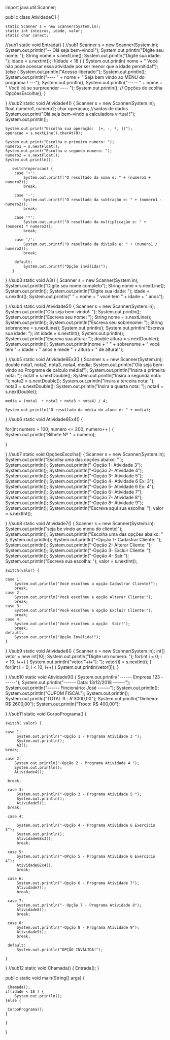 import java.util.Scanner;


public class AtividadeC1 {
	
	static Scanner s = new Scanner(System.in);
    static int inteiros, idade, valor;
    static char caract;

//sub1
static void Entrada() {
	//sub1
	    Scanner s = new Scanner(System.in);
        System.out.println("--  Olá seja bem-vindo!");
		System.out.println("DIgite seu nome: ");
	    String nome = s.nextLine();
		System.out.println("Digite sua idade: ");
	    idade = s.nextInt();
	    if(idade < 18 ) {
			System.out.println( nome + " Você não pode acessar essa atividade por ser menor que a idade permitida!");
		}else {
			System.out.println("Acesso liberado!");
            System.out.println();
	        System.out.println("---- " + nome + " Seja bem vindo ao MENU do programa ! ---");
	        System.out.println();
            System.out.println("----- " + nome + " Você irá se surpreender ---- ");
            System.out.println();
         // Opções de ecolha
    	    OpçõesEscolha();
		}
	    
}
//sub2
static void Atividade4() {
	Scanner s = new Scanner(System.in);
	float numero1, numero2;
	char operacao;
	    //saídas de dados
	System.out.print("Olá seja bem-vindo a calculadora virtual !");
	System.out.println();
	
	System.out.print("Escolha sua operação:  [+, -, *, ])");
	operacao = s.nextLine().charAt(0);
	
	System.out.print("Escolha o primeiro numero: ");
	numero1 = s.nextFloat();
	System.out.print("Escolha o segundo numero: ");
	numero2 = s.nextFloat();
	System.out.println();
	
	   switch(operacao) {
		case '+':
			System.out.printf("O resultado da soma e: " + (numero1 + numero2));
			break; 
			
		case '-':
			System.out.printf("O resultado da subtração e: " + (numero1 - numero2));
			break;
			
		case '*':
			System.out.printf("O resultado da multiplicação e: " + (numero1 * numero2));
			break;
			
		case '/':
			System.out.printf("O resultado da divisão e: " + (numero1 / numero2));
			break;
			
		default:
			System.out.printf("Opção inválida!");
	   }
}
//sub3
static void A3() {
    Scanner s = new Scanner(System.in);
	System.out.println("DIgite seu nome completo");
    String nome = s.nextLine();
    System.out.println();
    System.out.println("DIgite sua idade: ");
    idade = s.nextInt();
    System.out.println(" " + nome + " você tem " + idade + " anos");
	
	
				
}
//sub4
static void Atividade5() {
  Scanner s  = new Scanner(System.in);
  System.out.println("Olá seja bem-vindo!: ");
  System.out.println();
  System.out.println("Escreva seu nome: ");
  String nome = s.nextLine();
  System.out.println();
  System.out.println("Escreva seu sobrenome: ");
  String sobrenome = s.nextLine();
  System.out.println();
  System.out.println("Escreva sua idade: ");
  int idade = s.nextInt();
  System.out.println();
  System.out.println("Escreva sua altura: ");
  double altura = s.nextDouble();
  System.out.println();
  System.out.println(nome + " " + sobrenome + " você tem " + idade + " anos e mede " + altura + " de altura!");
  
} 
//sub5
static void Atividade6Ex3() {
	Scanner s  = new Scanner(System.in);
	double nota1, nota2, nota3, nota4, media;
	System.out.println("Olá seja bem-vindo ao Programa de calculo média!");
	System.out.println("Insira a primeira nota: ");
	nota1 = s.nextDouble();
	System.out.println("Insira a segunda nota: ");
	nota2 = s.nextDouble();
	System.out.println("Insira a terceira nota: ");
	nota3 = s.nextDouble();
	System.out.println("Insira a quarta nota: ");
	nota4 = s.nextDouble();
	
    media = (nota1  + nota2 + nota3 + nota4) / 4;
    
    System.out.println("O resultado da média do aluno é: " + media);
	
}
//sub6
static void Atividade6Ex4() {
	
  for(int numero = 100; numero <= 200; numero++ ) {
  System.out.println("Bilhete Nº " + numero); 
	 
  }
  
	
}
//sub7
static void OpçõesEscolha() {
	Scanner s  = new Scanner(System.in);
	System.out.println("Escolha uma das opções abaixo: " );
    System.out.println();
    System.out.println("-Opção 1- Atividade 3");
    System.out.println();
    System.out.println("-Opção 2- Atividade 4");
    System.out.println();
    System.out.println("-Opção 3- Atividade 5");
    System.out.println();
    System.out.println("-Opção 4- Atividade 6 Ex: 3");
    System.out.println();
    System.out.println("-Opção 5- Atividade 6 Ex: 4");
    System.out.println();
    System.out.println("-Opção 6- Atividade 7");
    System.out.println();
    System.out.println("-Opção 7- Atividade 8");
    System.out.println();
    System.out.println("-Opção 8- Atividade 9");
    System.out.println();
    System.out.println("Escreva aqui sua escolha: ");
    valor = s.nextInt();
    
	
}
//sub8
static void Atividade7() {
	Scanner s  = new Scanner(System.in);
	System.out.println("seja be vindo ao menu do cliente!");
	System.out.println();
	System.out.println("Escolha uma das opções abaixo: " );
    System.out.println();
    System.out.println("-Opção 1- Cadastrar Cliente: ");
    System.out.println();
    System.out.println("-Opção 2- Alterar Cliente: ");
    System.out.println();
    System.out.println("-Opção 3- Excluir Cliente: ");
    System.out.println();
    System.out.println("-Opção 4- Sair ");
    System.out.println("Escreva sua escolha: ");
    valor = s.nextInt();
    
    switch(valor) {
    
    case 1:
    	System.out.println("Você escolheu a opção Cadastrar Cliente!");
    	break;
    case 2:
    	System.out.println("Você escolheu a opção Alterar Cliente!");
    	break;
    case 3:
    	System.out.println("Você escolheu a opção Excluir Cliente!");
    	break;
    case 4:
    	System.out.println("Você escolheu a opção  Sair!");
        break;
    default:
    	System.out.println("Opção Inválida!");
    }
}
//sub9
static void Atividade8() {
	Scanner s  = new Scanner(System.in);
	int[] vetor = new int[10];
	System.out.println("Digite um numero: ");
	for(int i = 0; i < 10; i++) {
		System.out.println("vetor["+i+"]: ");
		vetor[i] = s.nextInt();
	}
	for(int i = 0; i < 10; i++) {
		System.out.println(vetor[i]);
	}

}
//sub10
static void Atividade9() {
	System.out.println("------ Empresa 123 ------");
	System.out.println("------ Data: 13/12/2018 ------");
	System.out.println("------ Fincionário: José ------");
	System.out.println();
	System.out.println("CUPOM FISCAL");
	System.out.println();
	System.out.println("TOTAL R$: R$ 3000,00");
	System.out.println("Dinheiro: R$ 2600,00");
	System.out.println("Troco:    R$  400,00");
	
}
//sub11
static void CorpoPrograma() {
	
	switch( valor) {
	
	case 1:
		 System.out.println("-Opção 1 - Programa Atividade 3 ");
		 System.out.println();
         A3();
	break;
	
	case 2:
		System.out.println("-Opção 2 - Programa Atividade 4 ");
		System.out.println();
		Atividade4();
		   
	 break;
	 
	 case 3:
		 System.out.println("-Opção 3 - Programa Atividade 5 ");
		 System.out.println();
	     Atividade5();
	 break;
	 
	 case 4:
		 
		 System.out.println("-Opção 4 - Programa Atividade 6 Exercício 3"); 
		 System.out.println();
		 Atividade6Ex3();
		 break;
		 
	 case 5:
		 System.out.println("-OPção 5 - Programa Atividade 6 Exercício 4");
		 Atividade6Ex4();
		 break;
		 
	 case 6:
		 System.out.println("-Opção 6 - Programa Atividade 7");
		 Atividade7();
		 break;
		 
	 case 7:
		 System.out.println("- Opção 7 - Programa Atividade 8");
		 Atividade8();
		 break;
		 
	 case 8:
		 System.out.println("-Opção 8 - Programa Atividade 9");
		 Atividade9();
		 break;
		
     default:
	     System.out.println("OPÇÃO INVÁLIDA!");
	
	}
		 
}
//sub12
static void Chamada() {
	Entrada();
}

  public static void main(String[] args) {
    	
     Chamada();
    if(idade < 18 ) {
		System.out.println();
	}else {
    
     CorpoPrograma();
	}
    	
    }
  }
 
